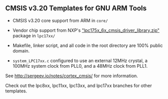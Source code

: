 ## CMSIS v3.20 Templates for GNU ARM Tools

* CMSIS v3.20 core support from ARM in `core/`

* Vendor chip support from NXP's ["lpc175x_6x_cmsis_driver_library.zip"](http://lpcware.com/content/nxpfile/lpc175x6x-cmsis-compliant-standard-peripheral-firmware-driver-library-keil-iar-gnu) package in `lpc17xx/`

* Makefile, linker script, and all code in the root directory are 100% public domain.

* `system_LPC17xx.c` configured to use an external 12MHz crystal, a 100MHz system clock from PLL0, and a 48MHz clock from PLL1.

See http://sergeev.io/notes/cortex_cmsis/ for more information.

Check out the lpc8xx, lpc11xx, lpc13xx, and lpc17xx branches for other templates.

